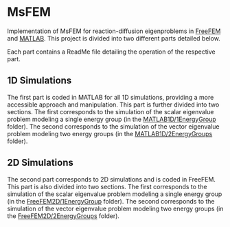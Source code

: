 # MsFEM
Implementation of MsFEM for reaction-diffusion eigenproblems in [FreeFEM](https://freefem.org/) and [MATLAB](https://fr.mathworks.com/).
This project is divided into two different parts detailed below.

Each part contains a ReadMe file detailing the operation of the respective part.

## 1D Simulations
The first part is coded in MATLAB for all 1D simulations, providing a more accessible approach and manipulation.
This part is further divided into two sections. The first corresponds to the simulation of the scalar eigenvalue problem modeling a single energy group (in the [MATLAB1D/1EnergyGroup](MATLAB1D/1EnergyGroup) folder).
The second corresponds to the simulation of the vector eigenvalue problem modeling two energy groups (in the [MATLAB1D/2EnergyGroups](MATLAB1D/2EnergyGroups) folder).

## 2D Simulations
The second part corresponds to 2D simulations and is coded in FreeFEM. This part is also divided into two sections. The first corresponds to the simulation of the scalar eigenvalue problem modeling a single energy group (in the [FreeFEM2D/1EnergyGroup](FreeFEM2D/1EnergyGroup) folder).
The second corresponds to the simulation of the vector eigenvalue problem modeling two energy groups (in the [FreeFEM2D/2EnergyGroups](FreeFEM2D/2EnergyGroups) folder).
